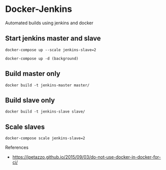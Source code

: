 # Docker-Jenkins
Automated builds using jenkins and docker


## Start jenkins master and slave
```
docker-compose up --scale jenkins-slave=2

docker-compose up -d (background)
```

## Build master only
```
docker build -t jenkins-master master/
```

## Build slave only
```
docker build -t jenkins-slave slave/
```

## Scale slaves
```
docker-compose scale jenkins-slave=2
```

References
 - https://jpetazzo.github.io/2015/09/03/do-not-use-docker-in-docker-for-ci/

